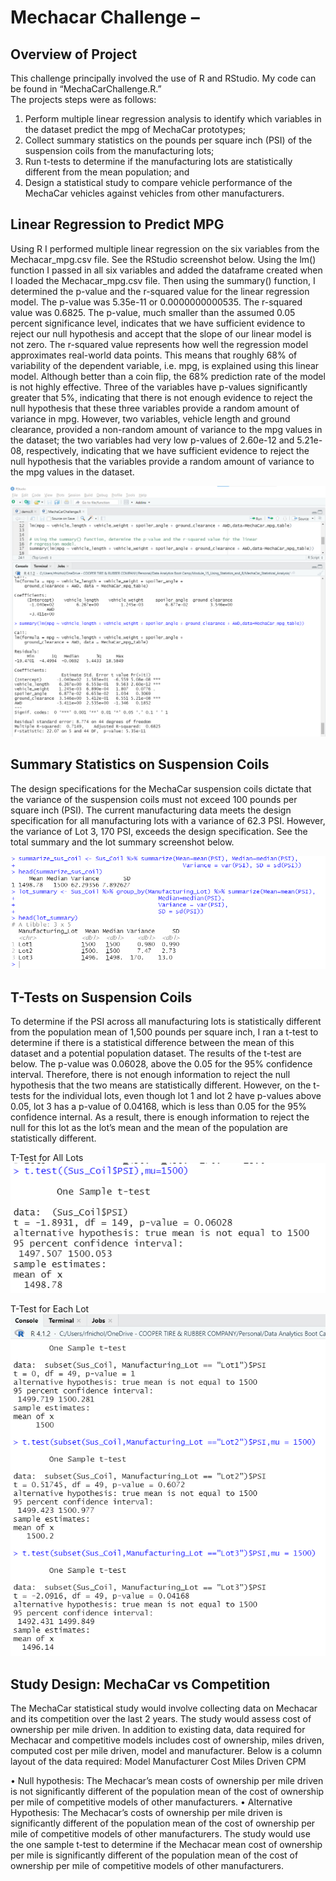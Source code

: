 # Mechacar Challenge – 
## Overview of Project
This challenge principally involved the use of R and RStudio. My code can be found in “MechaCarChallenge.R.”  
The projects steps were as follows: 
1.	 Perform multiple linear regression analysis to identify which variables in the dataset predict the mpg of MechaCar prototypes; 
2.	Collect summary statistics on the pounds per square inch (PSI) of the suspension coils from the manufacturing lots; 
3.	Run t-tests to determine if the manufacturing lots are statistically different from the mean population; and 
4.	Design a statistical study to compare vehicle performance of the MechaCar vehicles against vehicles from other manufacturers.  </p>
## Linear Regression to Predict MPG
Using R I performed multiple linear regression on the six variables from the Mechacar_mpg.csv file. See the 
RStudio screenshot below. Using the lm() function I passed in all six variables and added the dataframe 
created when I loaded the Mechacar_mpg.csv file. Then using the summary() function, I determined the p-value 
and the r-squared value for the linear regression model. The p-value was 5.35e-11 or 0.0000000000535. The 
r-squared value was 0.6825. The p-value, much smaller than the assumed 0.05 percent significance level, 
indicates that we have sufficient evidence to reject our null hypothesis and accept that the slope of our 
linear model is not zero. The r-squared value represents how well the regression model approximates real-world 
data points. This means that roughly 68% of variability of the dependent variable, i.e. mpg, is explained using 
this linear model. Although better than a coin flip, the 68% prediction rate of the model is not highly effective. 
Three of the variables have p-values significantly greater that 5%, indicating that there is not enough evidence 
to reject the null hypothesis that these three variables provide a random amount of variance in mpg. However, 
two variables, vehicle length and ground clearance, provided a non-random amount of variance to the mpg values 
in the dataset; the two variables had very low p-values of 2.60e-12 and 5.21e-08, respectively, indicating that 
we have sufficient evidence to reject the null hypothesis that the variables provide a random amount of variance 
to the mpg values in the dataset.    </p>

![Mechacar_regression.png](https://github.com/Robertfnicholson/MechaCar_Statistical_Analysis/blob/3207576348a7fcc42b95ef18eea97ae5c7b7baa0/Mechacar_regression.png) </p>

## Summary Statistics on Suspension Coils
The design specifications for the MechaCar suspension coils dictate that the variance of the suspension coils must 
not exceed 100 pounds per square inch (PSI). The current manufacturing data meets the design specification for all 
manufacturing lots with a variance of 62.3 PSI. However, the variance of Lot 3, 170 PSI, exceeds the design 
specification. See the total summary and the lot summary screenshot below.

![Total_summary_and_lot_summary_dataframe.png](https://github.com/Robertfnicholson/MechaCar_Statistical_Analysis/blob/45986b90b0a6fc14940b65798dfacf0e042c3a8f/Total_summary_and_lot_summary_dataframe.png)

## T-Tests on Suspension Coils
To determine if the PSI across all manufacturing lots is statistically different from the population mean of 1,500 
pounds per square inch, I ran a t-test to determine if there is a statistical difference between the mean of this 
dataset and a potential population dataset. The results of the t-test are below. The p-value was 0.06028, above 
the 0.05 for the 95% confidence interval. Therefore, there is not enough information to reject the null hypothesis 
that the two means are statistically different. However, on the t-tests for the individual lots, even though lot 1 
and lot 2 have p-values above 0.05, lot 3 has a p-value of 0.04168, which is less than 0.05 for the 95% confidence 
internal. As a result, there is enough information to reject the null for this lot as the lot’s mean and the mean 
of the population are statistically different. 

T-Test for All Lots
![t-test_all_lots.png](https://github.com/Robertfnicholson/MechaCar_Statistical_Analysis/blob/4dbf76bf9ca2ff6180f1089582e6abf2bd2b0909/t-test_all_lots.png)

T-Test for Each Lot
![ Lots1_3_t-tests.png](https://github.com/Robertfnicholson/MechaCar_Statistical_Analysis/blob/4dbf76bf9ca2ff6180f1089582e6abf2bd2b0909/Lots1_3_t-tests.png)

## Study Design: MechaCar vs Competition
The MechaCar statistical study would involve collecting data on Mechacar and its competition over the last 2 years. 
The study would assess cost of ownership per mile driven. In addition to existing data, data required for Mechacar 
and competitive models includes cost of ownership, miles driven, computed cost per mile driven, model and manufacturer. 
Below is a column layout of the data required:
	Model	Manufacturer	Cost	Miles Driven	CPM
	
•	Null hypothesis: The Mechacar’s mean costs of ownership per mile driven is not significantly different of the 
population mean of the cost of ownership per mile of competitive models of other manufacturers. 
•	Alternative Hypothesis: The Mechacar’s costs of ownership per mile driven is significantly different of the 
population mean of the cost of ownership per mile of competitive models of other manufacturers. 
The study would use the one sample t-test to determine if the Mechacar mean cost of ownership per mile is significantly 
different of the population mean of the cost of ownership per mile of competitive models of other manufacturers. 

